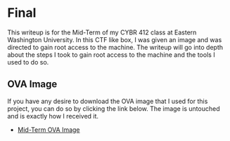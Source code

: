 # Final

This writeup is for the Mid-Term of my CYBR 412 class at Eastern Washington University. In this CTF like box, I was given an image and was directed to gain root access to the machine. The writeup will go into depth about the steps I took to gain root access to the machine and the tools I used to do so.

## OVA Image

If you have any desire to download the OVA image that I used for this project, you can do so by clicking the link below. The image is untouched and is exactly how I received it.

- [Mid-Term OVA Image](https://vms3.hthompson.dev/ova/cybr412-midterm/CYBR412Midterm.ova)
